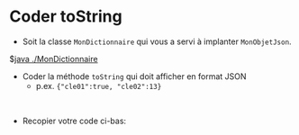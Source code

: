 <style>
pre > code {
    -webkit-touch-callout: text;
    -webkit-user-select: text;
    -khtml-user-select: text;
    -moz-user-select: text;
    -ms-user-select: text;
    user-select: text;
}
</style>


# Coder toString

* Soit la classe `MonDictionnaire` qui vous a servi à implanter `MonObjetJson`.

$[java ./MonDictionnaire]()

* Coder la méthode `toString` qui doit afficher en format JSON
    * p.ex. `{"cle01":true, "cle02":13}`

 <br>

* Recopier votre code ci-bas:






